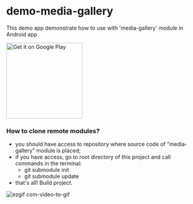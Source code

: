 # demo-media-gallery
This demo app demonstrate how to use with 'media-gallery' module in Android app

<a href='https://play.google.com/store/apps/details?id=com.mobiledevpro.demo.mediagallery&pcampaignid=MKT-Other-global-all-co-prtnr-py-PartBadge-Mar2515-1'><img alt='Get it on Google Play' src='https://play.google.com/intl/en_us/badges/images/generic/en_badge_web_generic.png' width="200px"/></a>


### How to clone remote modules?
* you should have access to repository where source code of "media-gallery" module is placed;
* if you have access, go to root directory of this project and call commands in the terminal:
   * git submodule init
   * git submodule update
* that's all! Build project. 


![ezgif com-video-to-gif](https://user-images.githubusercontent.com/5750211/27964912-960c92b4-6342-11e7-9cbd-47a6e70ec87c.gif)
